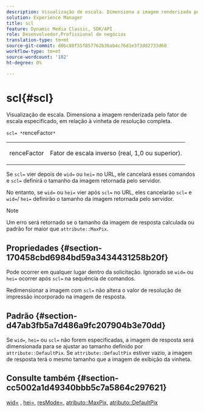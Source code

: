 ```yaml
---
description: Visualização de escala. Dimensiona a imagem renderizada pelo fator de escala especificado, em relação à vinheta de resolução completa.
solution: Experience Manager
title: scl
feature: Dynamic Media Classic, SDK/API
role: Desenvolvedor,Profissional de negócios
translation-type: tm+mt
source-git-commit: d0bc88f55f857762b3bab4c76d1e3f3dd2733d60
workflow-type: tm+mt
source-wordcount: '182'
ht-degree: 0%

---
```



# scl{#scl}

Visualização de escala. Dimensiona a imagem renderizada pelo fator de escala especificado, em relação à vinheta de resolução completa.

`scl= *`renceFactor`*`

<table id="simpletable_EFE352FA8EF14197B6934783A2883451"> 
 <tr class="strow"> 
  <td class="stentry"> <p><span class="codeph"> <span class="varname"> renceFactor</span> </span> </p></td> 
  <td class="stentry"> <p>Fator de escala inverso (real, 1,0 ou superior). </p></td> 
 </tr> 
</table>

Se `scl=` vier depois de `wid=` ou `hei=` no URL, ele cancelará esses comandos e `scl=` definirá o tamanho da imagem retornada pelo servidor.

No entanto, se `wid=` ou `hei=` vier após `scl=` no URL, eles cancelarão `scl=` e `wid=`/ `hei=` definirão o tamanho da imagem retornada pelo servidor.

>[!NOTE]
>
>Um erro será retornado se o tamanho da imagem de resposta calculada ou padrão for maior que `attribute::MaxPix`.

## Propriedades {#section-170458cbd6984bd59a3434431258b20f}

Pode ocorrer em qualquer lugar dentro da solicitação. Ignorado se `wid=` ou `hei=` ocorrer após `scl=` na sequência de comandos.

Redimensionar a imagem com `scl=` não altera o valor de resolução de impressão incorporado na imagem de resposta.

## Padrão {#section-d47ab3fb5a7d486a9fc207904b3e70dd}

Se `wid=`, `hei=` ou `scl=` não forem especificadas, a imagem de resposta será dimensionada para se ajustar ao tamanho definido por `attribute::DefaultPix`. Se `attribute::DefaultPix` estiver vazio, a imagem de resposta terá o mesmo tamanho que a imagem de exibição da vinheta.

## Consulte também {#section-cc5002a1d49340bbb5c7a5864c297621}

[wid=](../../../../../ir-api/http-protocol/image-rendering-api-ref/c-ir-http-protocol-ref/c-ir-http-protocol-command-reference/r-ir-wid.md#reference-b7e691b0624941168c94b2749ae233ec) ,  [hei=](../../../../../ir-api/http-protocol/image-rendering-api-ref/c-ir-http-protocol-ref/c-ir-http-protocol-command-reference/r-ir-hei.md#reference-1c08f60365a94417a39867c09cac5478),  [resMode=](../../../../../ir-api/http-protocol/image-rendering-api-ref/c-ir-http-protocol-ref/c-ir-http-protocol-command-reference/r-ir-http-resmode.md#reference-851a5b636f8948cfb11456c9b7dab0d3),  [atributo::MaxPix](../../../../../ir-api/material-cat/image-rendering-api-ref/c-ir-material-catalog/c-ir-attributes-reference/r-ir-maxpix.md#reference-569f186bbc2840a6bd3cffa8ff3e7657),  [atributo::DefaultPix](../../../../../ir-api/material-cat/image-rendering-api-ref/c-ir-material-catalog/c-ir-attributes-reference/r-ir-defaultpix.md#reference-102c98f9b5d24d2aaaeb756653fb0e6f)
